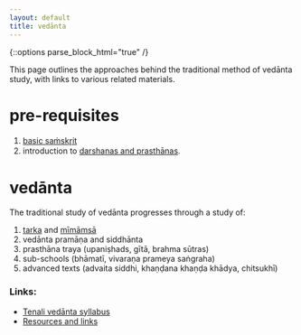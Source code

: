 ```yaml
---
layout: default
title: vedānta
---
```


{::options parse_block_html="true" /}

This page outlines the approaches behind the traditional
method of vedānta study, with links to various related
materials.

# pre-requisites

1. [basic saṁskr̥it](https://www.youtube.com/watch?v=NQ6CLekQJO0&list=PLWjpkY4mU2RD8URCGJFG5nZQcb_PKTW8-)
2. introduction to [darshanas and prasthānas](pages/prasthana).

# vedānta

The traditional study of vedānta progresses through a study of:

1. [tarka](pages/tarka) and [mīmāmsā](pages/mimamsa)
2. vedānta pramāṇa and siddhānta
3. prasthāna traya (upaniṣhads, gītā, brahma sūtras)
4. sub-schools (bhāmatī, vivaraṇa prameya saṅgraha)
5. advanced texts (advaita siddhi, khaṇḍana khaṇḍa khādya, chitsukhī)

### Links:

- [Tenali vedānta syllabus](pages/syllabus/tenali)
- [Resources and links](pages/resources)